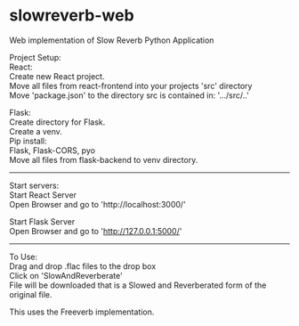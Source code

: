 # slowreverb-web  
Web implementation of Slow Reverb Python Application  


Project Setup:  
React:  
Create new React project.  
Move all files from react-frontend into your projects 'src' directory  
Move 'package.json' to the directory src is contained in: '.../src/..'  

Flask:  
Create directory for Flask.  
Create a venv.  
Pip install:  
  Flask, Flask-CORS, pyo  
Move all files from flask-backend to venv directory.  

-------
Start servers:  
Start React Server  
Open Browser and go to 'http://localhost:3000/'  

Start Flask Server  
Open Browser and go to 'http://127.0.0.1:5000/'  

-------
To Use:  
Drag and drop .flac files to the drop box  
Click on 'SlowAndReverberate'  
File will be downloaded that is a Slowed and Reverberated form of the original file.  

This uses the Freeverb implementation.  
